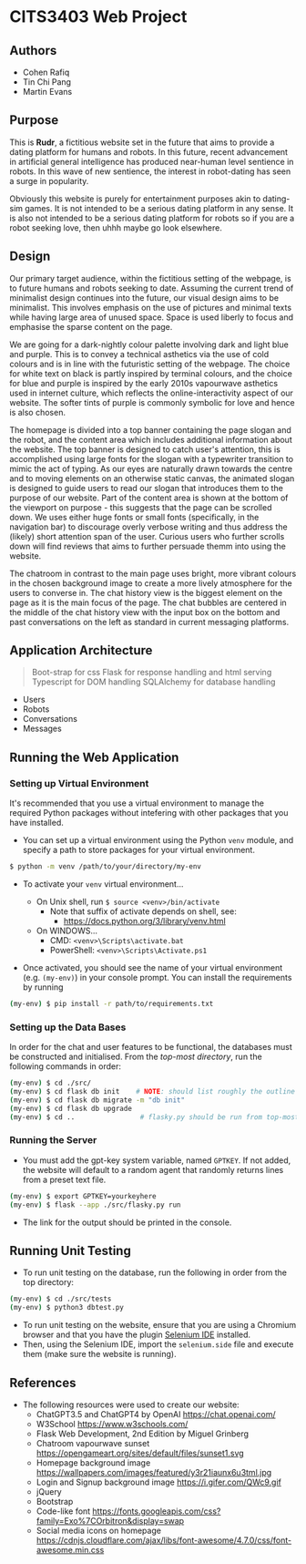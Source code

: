 # CITS3403 Web Project

## Authors
- Cohen Rafiq 
- Tin Chi Pang 
- Martin Evans 

## Purpose
This is **Rudr**, a fictitious website set in the future that aims to provide a dating platform for humans and robots. In this future, recent advancement in artificial general intelligence has produced near-human level sentience in robots. In this wave of new sentience, the interest in robot-dating has seen a surge in popularity.

Obviously this website is purely for entertainment purposes akin to dating-sim games. It is not intended to be a serious dating platform in any sense. It is also not intended to be a serious dating platform for robots so if you are a robot seeking love, then uhhh maybe go look elsewhere.

## Design
Our primary target audience, within the fictitious setting of the webpage, is to future humans and robots seeking to date. Assuming the current trend of minimalist design continues into the future, our visual design aims to be minimalist. This involves emphasis on the use of pictures and minimal texts while having large area of unused space. Space is used liberly to focus and emphasise the sparse content on the page.

We are going for a dark-nightly colour palette involving dark and light blue and purple. This is to convey a technical asthetics via the use of cold colours and is in line with the futuristic setting of the webpage. The choice for white text on black is partly inspired by terminal colours, and the choice for blue and purple is inspired by the early 2010s vapourwave asthetics used in internet culture, which reflects the online-interactivity aspect of our website. The softer tints of purple is commonly symbolic for love and hence is also chosen.

The homepage is divided into a top banner containing the page slogan and the robot, and the content area which includes additional information about the website. The top banner is designed to catch user's attention, this is accomplished using large fonts for the slogan with a typewriter transition to mimic the act of typing. As our eyes are naturally drawn towards the centre and to moving elements on an otherwise static canvas, the animated slogan is designed to guide users to read our slogan that introduces them to the purpose of our website. Part of the content area is shown at the bottom of the viewport on purpose - this suggests that the page can be scrolled down. We uses either huge fonts or small fonts (specifically, in the navigation bar) to discourage overly verbose writing and thus address the (likely) short attention span of the user. Curious users who further scrolls down will find reviews that aims to further persuade themm into using the website.

The chatroom in contrast to the main page uses bright, more vibrant colours in the chosen background image to create a more lively atmosphere for the users to converse in. The chat history view is the biggest element on the page as it is the main focus of the page. The chat bubbles are centered in the middle of the chat history view with the input box on the bottom and past conversations on the left as standard in current messaging platforms.

## Application Architecture
> Boot-strap for css
> Flask for response handling and html serving
> Typescript for DOM handling
> SQLAlchemy for database handling
- Users
- Robots
- Conversations
- Messages

## Running the Web Application

### Setting up Virtual Environment
It's recommended that you use a virtual environment to manage the required Python packages without intefering with other packages that you have installed.
- You can set up a virtual environment using the Python `venv` module, and specify a path to store packages for your virtual environment.
```bash
$ python -m venv /path/to/your/directory/my-env
```
- To activate your `venv` virtual environment...
    - On Unix shell, run `$ source <venv>/bin/activate`
        - Note that suffix of activate depends on shell, see:
            - https://docs.python.org/3/library/venv.html
    - On WINDOWS...
        - CMD: `<venv>\Scripts\activate.bat`
        - PowerShell: `<venv>\Scripts\Activate.ps1`
  
- Once activated, you should see the name of your virtual environment (e.g. `(my-env)`) in your console prompt. You can install the requirements by running
```bash
(my-env) $ pip install -r path/to/requirements.txt
```

### Setting up the Data Bases
In order for the chat and user features to be functional, the databases must be constructed and initialised. From the *top-most directory*, run the following commands in order:

```bash
(my-env) $ cd ./src/
(my-env) $ cd flask db init    # NOTE: should list roughly the outline and schema of each table in the log
(my-env) $ cd flask db migrate -m "db init"
(my-env) $ cd flask db upgrade
(my-env) $ cd ..                # flasky.py should be run from top-most directory so we are changing back
```

### Running the Server
- You must add the gpt-key system variable, named `GPTKEY`. If not added, the website will default to a random agent that randomly returns lines from a preset text file.

```bash
(my-env) $ export GPTKEY=yourkeyhere
(my-env) $ flask --app ./src/flasky.py run
```
- The link for the output should be printed in the console.


## Running Unit Testing
- To run unit testing on the database, run the following in order from the top directory:
```bash
(my-env) $ cd ./src/tests
(my-env) $ python3 dbtest.py
```

- To run unit testing on the website, ensure that you are using a Chromium browser and that you have the plugin [Selenium IDE](https://www.selenium.dev/selenium-ide/) installed.
- Then, using the Selenium IDE, import the `selenium.side` file and execute them (make sure the website is running).

## References
- The following resources were used to create our website:
    - ChatGPT3.5 and ChatGPT4 by OpenAI https://chat.openai.com/
    - W3School https://www.w3schools.com/
    - Flask Web Development, 2nd Edition by Miguel Grinberg
    - Chatroom vapourwave sunset https://opengameart.org/sites/default/files/sunset1.svg
    - Homepage background image https://wallpapers.com/images/featured/y3r21iaunx6u3tml.jpg
    - Login and Signup background image https://i.gifer.com/QWc9.gif
    - jQuery
    - Bootstrap
    - Code-like font https://fonts.googleapis.com/css?family=Exo%7COrbitron&display=swap
    - Social media icons on homepage https://cdnjs.cloudflare.com/ajax/libs/font-awesome/4.7.0/css/font-awesome.min.css
